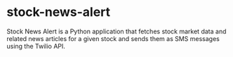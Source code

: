 # stock-news-alert
Stock News Alert is a Python application that fetches stock market data and related news articles for a given stock and sends them as SMS messages using the Twilio API.
